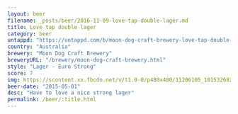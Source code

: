 ```yaml
---
layout: beer
filename: _posts/beer/2016-11-09-love-tap-double-lager.md
title: Love tap double lager
category: beer
untappd: "https://untappd.com/b/moon-dog-craft-brewery-love-tap-double-lager/1411128"
country: "Australia"
brewery: "Moon Dog Craft Brewery"
breweryURL: "/brewery/moon-dog-craft-brewery.html"
style: "Lager - Euro Strong"
score: 7
img: https://scontent.xx.fbcdn.net/v/t1.0-0/p480x480/11206105_10153268265533745_1005147961464463270_n.jpg?_nc_cat=110&_nc_oc=AQntxTeEnp1vyjNy7wKxXuX85rDDrB45ohB1KrXlIO6WvPCS07ayHw7H4mJLBCtwvg8&_nc_ht=scontent.xx&oh=33a7b4c2f76fbc431b05f76984dd3063&oe=5DB608AA
beer-date: "2015-05-01"
desc: "Have to love a nice strong lager"
permalink: /beer/:title.html
---
```

